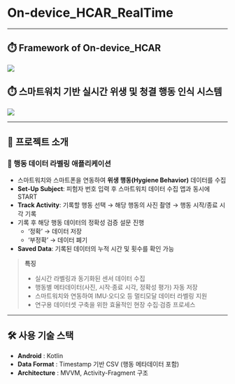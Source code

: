 # On-device_HCAR_RealTime

---

## ⏱️ Framework of On-device_HCAR 

<img src="https://github.com/user-attachments/assets/b13bcb1b-f096-4cbd-9853-ed8028732595">

## ⏱️ 스마트워치 기반 실시간 위생 및 청결 행동 인식 시스템

<img src="https://github.com/user-attachments/assets/d79c0bf6-ab4c-4f2f-93e1-b0fcbbde8d37">

---

## 📑 프로젝트 소개
### 👤 행동 데이터 라벨링 애플리케이션
- 스마트워치와 스마트폰을 연동하여 **위생 행동(Hygiene Behavior)** 데이터를 수집
- **Set-Up Subject**: 피험자 번호 입력 후 스마트워치 데이터 수집 앱과 동시에 START
- **Track Activity**: 기록할 행동 선택 → 해당 행동의 사진 촬영 → 행동 시작/종료 시각 기록
- 기록 후 해당 행동 데이터의 정확성 검증 설문 진행  
  - ‘정확’ → 데이터 저장  
  - ‘부정확’ → 데이터 폐기
- **Saved Data**: 기록된 데이터의 누적 시간 및 횟수를 확인 가능

> **특징**  
> - 실시간 라벨링과 동기화된 센서 데이터 수집
> - 행동별 메타데이터(사진, 시작·종료 시각, 정확성 평가) 자동 저장
> - 스마트워치와 연동하여 IMU·오디오 등 멀티모달 데이터 라벨링 지원
> - 연구용 데이터셋 구축을 위한 효율적인 현장 수집·검증 프로세스

---

## 🛠 사용 기술 스택
- **Android** : Kotlin  
- **Data Format** : Timestamp 기반 CSV (행동 메타데이터 포함)  
- **Architecture** : MVVM, Activity-Fragment 구조  
